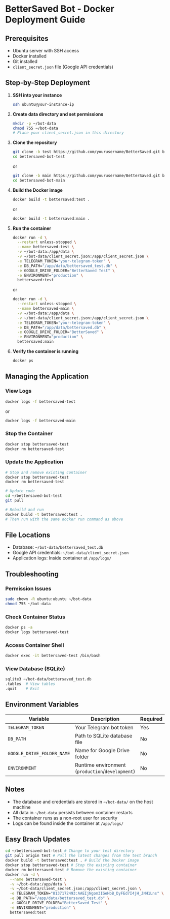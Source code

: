 # BetterSaved Bot - Docker Deployment Guide

## Prerequisites
- Ubuntu server with SSH access
- Docker installed
- Git installed
- `client_secret.json` file (Google API credentials)

## Step-by-Step Deployment

1. **SSH into your instance**
   ```bash
   ssh ubuntu@your-instance-ip
   ```

2. **Create data directory and set permissions**
   ```bash
   mkdir -p ~/bot-data
   chmod 755 ~/bot-data
   # Place your client_secret.json in this directory
   ```

3. **Clone the repository**
   ```bash
   git clone -b test https://github.com/yourusername/BetterSaved.git bettersaved-bot-test
   cd bettersaved-bot-test
   ```
   or
   ```bash
   git clone -b main https://github.com/yourusername/BetterSaved.git bettersaved-bot-main
   cd bettersaved-bot-main
   ```

4. **Build the Docker image**
   ```bash
   docker build -t bettersaved:test .
   ```
   or
   ```bash
   docker build -t bettersaved:main .
   ```

5. **Run the container**
   ```bash
   docker run -d \
     --restart unless-stopped \
     --name bettersaved-test \
     -v ~/bot-data:/app/data \
     -v ~/bot-data/client_secret.json:/app/client_secret.json \
     -e TELEGRAM_TOKEN="your-telegram-token" \
     -e DB_PATH="/app/data/bettersaved_test.db" \
     -e GOOGLE_DRIVE_FOLDER="BetterSaved Test" \
     -e ENVIRONMENT="production" \
     bettersaved:test
   ```
   or
   ```bash
   docker run -d \
     --restart unless-stopped \
     --name bettersaved-main \
     -v ~/bot-data:/app/data \
     -v ~/bot-data/client_secret.json:/app/client_secret.json \
     -e TELEGRAM_TOKEN="your-telegram-token" \
     -e DB_PATH="/app/data/bettersaved.db" \
     -e GOOGLE_DRIVE_FOLDER="BetterSaved" \
     -e ENVIRONMENT="production" \
     bettersaved:main
   ```

6. **Verify the container is running**
   ```bash
   docker ps
   ```

## Managing the Application

### View Logs
```bash
docker logs -f bettersaved-test
```
or
```bash
docker logs -f bettersaved-main
```

### Stop the Container
```bash
docker stop bettersaved-test
docker rm bettersaved-test
```

### Update the Application
```bash
# Stop and remove existing container
docker stop bettersaved-test
docker rm bettersaved-test

# Update code
cd ~/bettersaved-bot-test
git pull

# Rebuild and run
docker build -t bettersaved:test .
# Then run with the same docker run command as above
```

## File Locations
- Database: `~/bot-data/bettersaved_test.db`
- Google API credentials: `~/bot-data/client_secret.json`
- Application logs: Inside container at `/app/logs/`

## Troubleshooting

### Permission Issues
```bash
sudo chown -R ubuntu:ubuntu ~/bot-data
chmod 755 ~/bot-data
```

### Check Container Status
```bash
docker ps -a
docker logs bettersaved-test
```

### Access Container Shell
```bash
docker exec -it bettersaved-test /bin/bash
```

### View Database (SQLite)
```bash
sqlite3 ~/bot-data/bettersaved_test.db
.tables  # View tables
.quit    # Exit
```

## Environment Variables
| Variable | Description | Required | Default |
|----------|-------------|----------|---------|
| `TELEGRAM_TOKEN` | Your Telegram bot token | Yes | - |
| `DB_PATH` | Path to SQLite database file | No | `/app/data/bot_database.db` |
| `GOOGLE_DRIVE_FOLDER_NAME` | Name for Google Drive folder | No | `BetterSaved` |
| `ENVIRONMENT` | Runtime environment (`production`/`development`) | No | `production` |

## Notes
- The database and credentials are stored in `~/bot-data/` on the host machine
- All data in `~/bot-data` persists between container restarts
- The container runs as a non-root user for security
- Logs can be found inside the container at `/app/logs/`

## Easy Brach Updates
```bash
cd ~/bettersaved-bot-test # Change to your test directory
git pull origin test # Pull the latest changes from the test branch
docker build -t bettersaved:test . # Build the Docker image
docker stop bettersaved-test # Stop the existing container
docker rm bettersaved-test # Remove the existing container
docker run -d \
  --name bettersaved-test \
  -v ~/bot-data:/app/data \
  -v ~/bot-data/client_secret.json:/app/client_secret.json \
  -e TELEGRAM_TOKEN="8137172493:AAEIjNgom3IGeHbB_DyFEd7I4jH_JNH1Lns" \
  -e DB_PATH="/app/data/bettersaved_test.db" \
  -e GOOGLE_DRIVE_FOLDER="BetterSaved_Test" \
  -e ENVIRONMENT="production" \
  bettersaved:test
```